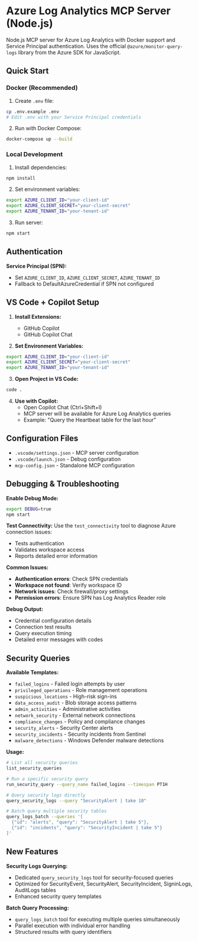 # Azure Log Analytics MCP Server (Node.js)

Node.js MCP server for Azure Log Analytics with Docker support and Service Principal authentication. Uses the official `@azure/monitor-query-logs` library from the Azure SDK for JavaScript.

## Quick Start

### Docker (Recommended)

1. Create `.env` file:
```bash
cp .env.example .env
# Edit .env with your Service Principal credentials
```

2. Run with Docker Compose:
```bash
docker-compose up --build
```

### Local Development

1. Install dependencies:
```bash
npm install
```

2. Set environment variables:
```bash
export AZURE_CLIENT_ID="your-client-id"
export AZURE_CLIENT_SECRET="your-client-secret"  
export AZURE_TENANT_ID="your-tenant-id"
```

3. Run server:
```bash
npm start
```

## Authentication

**Service Principal (SPN):**
- Set `AZURE_CLIENT_ID`, `AZURE_CLIENT_SECRET`, `AZURE_TENANT_ID`
- Fallback to DefaultAzureCredential if SPN not configured

## VS Code + Copilot Setup

1. **Install Extensions:**
   - GitHub Copilot
   - GitHub Copilot Chat

2. **Set Environment Variables:**
```bash
export AZURE_CLIENT_ID="your-client-id"
export AZURE_CLIENT_SECRET="your-client-secret"
export AZURE_TENANT_ID="your-tenant-id"
```

3. **Open Project in VS Code:**
```bash
code .
```

4. **Use with Copilot:**
   - Open Copilot Chat (Ctrl+Shift+I)
   - MCP server will be available for Azure Log Analytics queries
   - Example: "Query the Heartbeat table for the last hour"

## Configuration Files

- `.vscode/settings.json` - MCP server configuration
- `.vscode/launch.json` - Debug configuration  
- `mcp-config.json` - Standalone MCP configuration

## Debugging & Troubleshooting

**Enable Debug Mode:**
```bash
export DEBUG=true
npm start
```

**Test Connectivity:**
Use the `test_connectivity` tool to diagnose Azure connection issues:
- Tests authentication
- Validates workspace access
- Reports detailed error information

**Common Issues:**
- **Authentication errors**: Check SPN credentials
- **Workspace not found**: Verify workspace ID
- **Network issues**: Check firewall/proxy settings
- **Permission errors**: Ensure SPN has Log Analytics Reader role

**Debug Output:**
- Credential configuration details
- Connection test results
- Query execution timing
- Detailed error messages with codes

## Security Queries

**Available Templates:**
- `failed_logins` - Failed login attempts by user
- `privileged_operations` - Role management operations  
- `suspicious_locations` - High-risk sign-ins
- `data_access_audit` - Blob storage access patterns
- `admin_activities` - Administrative activities
- `network_security` - External network connections
- `compliance_changes` - Policy and compliance changes
- `security_alerts` - Security Center alerts
- `security_incidents` - Security incidents from Sentinel
- `malware_detections` - Windows Defender malware detections

**Usage:**
```bash
# List all security queries
list_security_queries

# Run a specific security query
run_security_query --query_name failed_logins --timespan PT1H

# Query security logs directly
query_security_logs --query "SecurityAlert | take 10"

# Batch query multiple security tables
query_logs_batch --queries '[
  {"id": "alerts", "query": "SecurityAlert | take 5"},
  {"id": "incidents", "query": "SecurityIncident | take 5"}
]'
```

## New Features

**Security Logs Querying:**
- Dedicated `query_security_logs` tool for security-focused queries
- Optimized for SecurityEvent, SecurityAlert, SecurityIncident, SigninLogs, AuditLogs tables
- Enhanced security query templates

**Batch Query Processing:**
- `query_logs_batch` tool for executing multiple queries simultaneously
- Parallel execution with individual error handling
- Structured results with query identifiers
